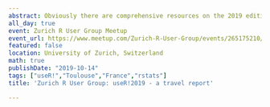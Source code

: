 ```yaml
---
abstract: Obviously there are comprehensive resources on the 2019 edition of the useR! conference online. The point of this talk is to transfer the vibe of the conference, to point to some highlights to make you dig through the 2019 material and hopefully join one of the next useR! or eRum editions. 
all_day: true
event: Zurich R User Group Meetup
event_url: https://www.meetup.com/Zurich-R-User-Group/events/265175210/
featured: false
location: University of Zurich, Switzerland
math: true
publishDate: "2019-10-14"
tags: ["useR!","Toulouse","France","rstats"]
title: 'Zurich R User Group: useR!2019 - a travel report'

---
```


<!-- {{% alert note %}}
Click on the **Slides** button above to view the built-in slides feature.
{{% /alert %}} -->

